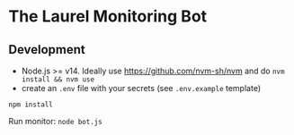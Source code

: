 # The Laurel Monitoring Bot

## Development

- Node.js >= v14. Ideally use https://github.com/nvm-sh/nvm and do `nvm install && nvm use`
- create an `.env` file with your secrets (see `.env.example` template)

```
npm install
```

Run monitor: `node bot.js`
